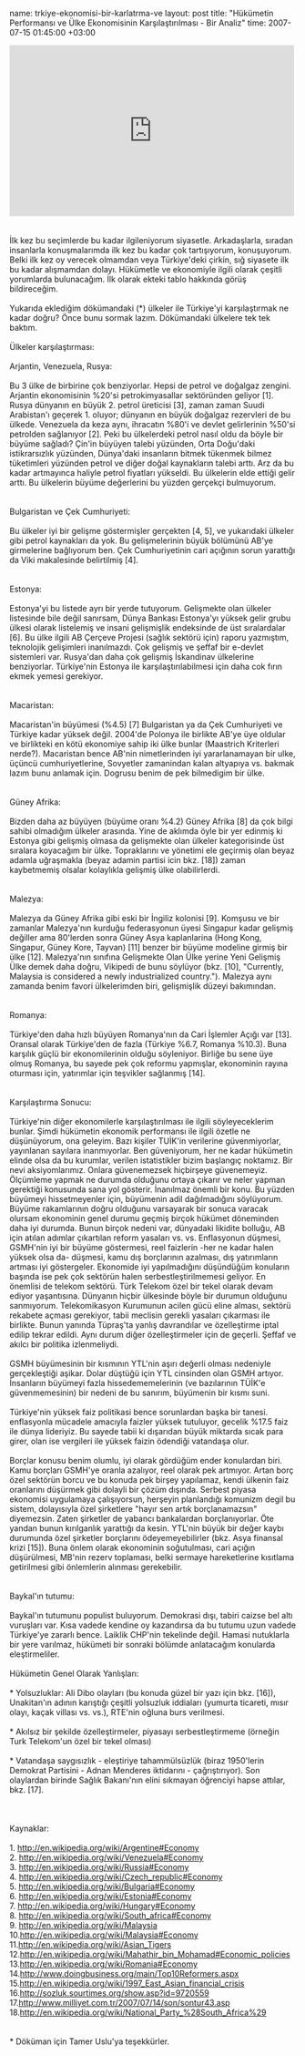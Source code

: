 name: trkiye-ekonomisi-bir-karlatrma-ve
layout: post
title: "Hükümetin Performansı ve Ülke Ekonomisinin Karşılaştırılması - Bir Analiz"
time: 2007-07-15 01:45:00 +03:00

<iframe width='500' height='300' frameborder='0' src='http://spreadsheets.google.com/pub?key=pwKHf5DeQSuajsjnHSW91KQ&output=html&gid=0&single=true&widget=true'></iframe><br /><br /><br />İlk kez bu seçimlerde bu kadar ilgileniyorum siyasetle. Arkadaşlarla, sıradan insanlarla konuşmalarımda ilk kez bu kadar çok tartışıyorum, konuşuyorum. Belki ilk kez oy verecek olmamdan veya Türkiye'deki çirkin, sığ siyasete ilk bu kadar alışmamdan dolayı. Hükümetle ve ekonomiyle ilgili olarak çeşitli yorumlarda bulunacağım. İlk olarak ekteki tablo hakkında görüş bildireceğim.<br /><br />Yukarıda eklediğim dökümandaki (*) ülkeler ile Türkiye'yi karşılaştırmak ne kadar doğru? Önce bunu sormak lazım. Dökümandaki ülkelere tek tek baktım.<br /><br />Ülkeler karşılaştırması:<br /><br />Arjantin, Venezuela, Rusya:<br /> <br />Bu 3 ülke de birbirine çok benziyorlar. Hepsi de petrol ve doğalgaz zengini. Arjantin ekonomisinin %20'si petrokimyasallar sektöründen geliyor [1]. Rusya dünyanın en büyük 2. petrol üreticisi [3], zaman zaman Suudi Arabistan'ı geçerek 1. oluyor; dünyanın en büyük doğalgaz rezervleri de bu ülkede. Venezuela da keza aynı, ihracatın %80'i ve devlet gelirlerinin %50'si petrolden sağlanıyor [2]. Peki bu ülkelerdeki petrol nasıl oldu da böyle bir büyüme sağladı? Çin'in büyüyen talebi yüzünden, Orta Doğu'daki istikrarsızlık yüzünden, Dünya'daki insanların bitmek tükenmek bilmez tüketimleri yüzünden petrol ve diğer doğal kaynakların talebi arttı. Arz da bu kadar artmayınca haliyle petrol fiyatları yükseldi. Bu ülkelerin elde ettiği gelir arttı. Bu ülkelerin büyüme değerlerini bu yüzden gerçekçi bulmuyorum.<br /><br /><br />Bulgaristan ve Çek Cumhuriyeti:<br /><br />Bu ülkeler iyi bir gelişme göstermişler gerçekten [4, 5], ve yukarıdaki ülkeler gibi petrol kaynakları da yok. Bu gelişmelerinin büyük bölümünü AB'ye girmelerine bağlıyorum ben. Çek Cumhuriyetinin cari açığının sorun yarattığı da Viki makalesinde belirtilmiş [4].<br /><br /><br />Estonya:<br /><br />Estonya'yi bu listede ayrı bir yerde tutuyorum. Gelişmekte olan ülkeler listesinde bile değil sanırsam, Dünya Bankası Estonya'yı yüksek gelir grubu ülkesi olarak listelemiş ve insani gelişmişlik endeksinde de üst sıralardalar [6]. Bu ülke ilgili AB Çerçeve Projesi (sağlık sektörü için) raporu yazmıştım, teknolojik gelişimleri inanılmazdı. Çok gelişmiş ve şeffaf bir e-devlet sistemleri var. Rusya'dan daha çok gelişmiş İskandinav ülkelerine benziyorlar. Türkiye'nin Estonya ile karşılaştırılabilmesi için daha cok fırın ekmek yemesi gerekiyor.<br /><br /><br />Macaristan:<br /><br />Macaristan'in büyümesi (%4.5) [7] Bulgaristan ya da Çek Cumhuriyeti ve Türkiye kadar yüksek değil. 2004'de Polonya ile birlikte AB'ye üye oldular ve birlikteki en kötü ekonomiye sahip iki ülke bunlar (Maastrich Kriterleri nerde?). Macaristan bence AB'nin nimetlerinden iyi yararlanamayan bir ulke, üçüncü cumhuriyetlerine, Sovyetler zamanindan kalan altyapıya vs. bakmak lazım bunu anlamak için. Dogrusu benim de pek bilmedigim bir ülke.<br /><br /><br />Güney Afrika:<br /><br />Bizden daha az büyüyen (büyüme oranı %4.2) Güney Afrika [8] da çok bilgi sahibi olmadığım ülkeler arasında. Yine de aklımda öyle bir yer edinmiş ki Estonya gibi gelişmiş olmasa da gelişmekte olan ülkeler kategorisinde üst sıralara koyacağım bir ülke. Topraklarını ve yönetimi ele geçirmiş olan beyaz adamla uğraşmakla (beyaz adamin partisi icin bkz. [18]) zaman kaybetmemiş olsalar kolaylıkla gelişmiş ülke olabilirlerdi.<br /><br /><br />Malezya:<br /><br />Malezya da Güney Afrika gibi eski bir İngiliz kolonisi [9]. Komşusu ve bir zamanlar Malezya'nın kurduğu federasyonun üyesi Singapur kadar gelişmiş değiller ama 80'lerden sonra Güney Asya kaplanlarina (Hong Kong, Singapur, Güney Kore, Tayvan) [11] benzer bir büyüme modeline girmiş bir ülke [12]. Malezya'nın sınıfına Gelişmekte Olan Ülke yerine Yeni Gelişmiş Ülke demek daha doğru, Vikipedi de bunu söylüyor (bkz. [10], "Currently, Malaysia is considered a newly industrialized country."). Malezya aynı zamanda benim favori ülkelerimden biri, gelişmişlik düzeyi bakımından.<br /><br /><br />Romanya:<br /><br />Türkiye'den daha hızlı büyüyen Romanya'nın da Cari İşlemler Açığı var [13]. Oransal olarak Türkiye'den de fazla (Türkiye %6.7, Romanya %10.3). Buna karşılık güçlü bir ekonomilerinin olduğu söyleniyor. Birliğe bu sene üye olmuş Romanya, bu sayede pek çok reformu yapmışlar, ekonominin rayına oturması için, yatırımlar için teşvikler sağlanmış [14].<br /><br /><br />Karşılaştırma Sonucu:<br /><br />Türkiye'nin diğer ekonomilerle karşılaştırılması ile ilgili söyleyeceklerim bunlar. Şimdi hükümetin ekonomik performansı ile ilgili özetle ne düşünüyorum, ona geleyim. Bazı kişiler TUİK'in verilerine güvenmiyorlar, yayınlanan sayılara inanmıyorlar. Ben güveniyorum, her ne kadar hükümetin elinde olsa da bu kurumlar, verilen istatistikler bizim başlangıç noktamız. Bir nevi aksiyomlarımız. Onlara güvenemezsek hiçbirşeye güvenemeyiz. Ölçümleme yapmak ne durumda olduğunu ortaya çıkarır ve neler yapman gerektiği konusunda sana yol gösterir. İnanılmaz önemli bir konu. Bu yüzden büyümeyi hissetmeyenler için, büyümenin adil dağılmadığını söylüyorum. Büyüme rakamlarının doğru olduğunu varsayarak bir sonuca varacak olursam ekonominin genel durumu geçmiş birçok hükümet döneminden daha iyi durumda. Bunun birçok nedeni var, dünyadaki likidite bolluğu, AB için atılan adımlar çıkartılan reform yasaları vs. vs. Enflasyonun düşmesi, GSMH'nin iyi bir büyüme göstermesi, reel faizlerin -her ne kadar halen yüksek olsa da- düşmesi, kamu dış borçlarının azalması, dış yatırımların artması iyi göstergeler. Ekonomide iyi yapılmadığını düşündüğüm konuların başında ise pek çok sektörün halen serbestleştirilmemesi geliyor. En önemlisi de telekom sektörü. Türk Telekom özel bir tekel olarak devam ediyor yaşantısına. Dünyanın hiçbir ülkesinde böyle bir durumun olduğunu sanmıyorum. Telekomikasyon Kurumunun acilen gücü eline alması, sektörü rekabete açması gerekiyor, tabii meclisin gerekli yasaları çıkarması ile birlikte. Bunun yanında Tüpraş'ta yanlış davrandılar ve özelleştirme iptal edilip tekrar edildi. Aynı durum diğer özelleştirmeler için de geçerli. Şeffaf ve akılcı bir politika izlenmeliydi.<br /><br />GSMH büyümesinin bir kısmının YTL'nin aşırı değerli olması nedeniyle gerçekleştiği aşikar. Dolar düştüğü için YTL cinsinden olan GSMH artıyor. İnsanların büyümeyi fazla hissedememelerinin (ve bazılarının TÜİK'e güvenmemesinin) bir nedeni de bu sanırım, büyümenin bir kısmı suni.<br /><br />Türkiye'nin yüksek faiz politikasi bence sorunlardan başka bir tanesi. enflasyonla mücadele amacıyla faizler yüksek tutuluyor, gecelik %17.5 faiz ile dünya lideriyiz. Bu sayede tabii ki dışarıdan büyük miktarda sıcak para girer, olan ise vergileri ile yüksek faizin ödendiği vatandaşa olur. <br /><br />Borçlar konusu benim olumlu, iyi olarak gördüğüm ender konulardan biri. Kamu borçları GSMH'ye oranla azalıyor, reel olarak pek artmıyor. Artan borç özel sektörün borcu ve bu konuda pek birşey yapılamaz, kendi ülkenin faiz oranlarını düşürmek gibi dolayli bir çözüm dışında. Serbest piyasa ekonomisi uygulamaya çalışıyorsun, herşeyin planlandığı komunizm degil bu sistem, dolayısıyla özel şirketlere "hayır sen artık borçlanamazsın" diyemezsin. Zaten şirketler de yabancı bankalardan borçlanıyorlar. Öte yandan bunun kırılganlık yarattığı da kesin. YTL'nin büyük bir değer kaybı durumunda özel şirketler borçlarını ödeyemeyebilirler (bkz. Asya finansal krizi [15]). Buna önlem olarak ekonominin soğutulması, cari açığın düşürülmesi, MB'nin rezerv toplaması, belki sermaye hareketlerine kısıtlama getirilmesi gibi önlemlerin alınması gerekebilir.<br /><br /><br />Baykal'ın tutumu:<br /><br />Baykal'ın tutumunu populist buluyorum. Demokrasi dışı, tabiri caizse bel altı vuruşları var. Kısa vadede kendine oy kazandırsa da bu tutumu uzun vadede Türkiye'ye zararlı bence. Laiklik CHP'nin tekelinde değil. Hamasi nutuklarla bir yere varılmaz, hükümeti bir sonraki bölümde anlatacağım konularda eleştirmeliler.<br /><br />Hükümetin Genel Olarak Yanlışları:<br /><br />* Yolsuzluklar: Ali Dibo olayları (bu konuda güzel bir yazı için bkz. [16]), Unakitan'ın adının karıştığı çeşitli yolsuzluk iddiaları (yumurta ticareti, mısır olayı, kaçak villası vs. vs.), RTE'nin oğluna burs verilmesi.<br /><br />* Akılsız bir şekilde özelleştirmeler, piyasayı serbestleştirmeme (örneğin Turk Telekom'un özel bir tekel olması)<br /><br />* Vatandaşa saygısızlık - eleştiriye tahammülsüzlük (biraz 1950'lerin Demokrat Partisini - Adnan Menderes iktidarını - çağrıştırıyor). Son olaylardan birinde Sağlık Bakanı'nın elini sıkmayan öğrenciyi hapse attılar, bkz. [17].<br /><br /><br /><br />Kaynaklar:<br /><br />1. <a href="http://en.wikipedia.org/wiki/Argentine#Economy">http://en.wikipedia.org/wiki/Argentine#Economy</a><br />2. <a href="http://en.wikipedia.org/wiki/Venezuela#Economy">http://en.wikipedia.org/wiki/Venezuela#Economy</a><br />3. <a href="http://en.wikipedia.org/wiki/Russia#Economy">http://en.wikipedia.org/wiki/Russia#Economy</a><br />4. <a href="http://en.wikipedia.org/wiki/Czech_republic#Economy">http://en.wikipedia.org/wiki/Czech_republic#Economy</a><br />5. <a href="http://en.wikipedia.org/wiki/Bulgaria#Economy">http://en.wikipedia.org/wiki/Bulgaria#Economy</a><br />6. <a href="http://en.wikipedia.org/wiki/Estonia#Economy">http://en.wikipedia.org/wiki/Estonia#Economy</a><br />7. <a href="http://en.wikipedia.org/wiki/Hungary#Economy">http://en.wikipedia.org/wiki/Hungary#Economy</a><br />8. <a href="http://en.wikipedia.org/wiki/South_africa#Economy">http://en.wikipedia.org/wiki/South_africa#Economy</a><br />9. <a href="http://en.wikipedia.org/wiki/Malaysia">http://en.wikipedia.org/wiki/Malaysia</a><br />10.<a href="http://en.wikipedia.org/wiki/Malaysia#Economy">http://en.wikipedia.org/wiki/Malaysia#Economy</a><br />11.<a href="http://en.wikipedia.org/wiki/Asian_Tigers">http://en.wikipedia.org/wiki/Asian_Tigers</a><br />12.<a href="http://en.wikipedia.org/wiki/Mahathir_bin_Mohamad#Economic_policies">http://en.wikipedia.org/wiki/Mahathir_bin_Mohamad#Economic_policies</a><br />13.<a href="http://en.wikipedia.org/wiki/Romania#Economy">http://en.wikipedia.org/wiki/Romania#Economy</a><br />14.<a href="http://www.doingbusiness.org/main/Top10Reformers.aspx">http://www.doingbusiness.org/main/Top10Reformers.aspx</a><br />15.<a href="http://en.wikipedia.org/wiki/1997_East_Asian_financial_crisis">http://en.wikipedia.org/wiki/1997_East_Asian_financial_crisis</a><br />16.<a href="http://sozluk.sourtimes.org/show.asp?id=9720559">http://sozluk.sourtimes.org/show.asp?id=9720559</a><br />17.<a href="http://www.milliyet.com.tr/2007/07/14/son/sontur43.asp">http://www.milliyet.com.tr/2007/07/14/son/sontur43.asp</a><br />18.<a href="http://en.wikipedia.org/wiki/National_Party_%28South_Africa%29">http://en.wikipedia.org/wiki/National_Party_%28South_Africa%29</a><br /><br /><br />* Döküman için Tamer Uslu'ya teşekkürler.
